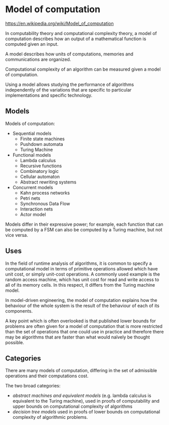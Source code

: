 # Model of computation

https://en.wikipedia.org/wiki/Model_of_computation

In computability theory and computational complexity theory, a model of computation describes how an output of a mathematical function is computed given an input.

A model describes how units of computations, memories and communications are organized.

Computational complexity of an algorithm can be measured given a model of computation.

Using a model allows studying the performance of algorithms independently of the variations that are specific to particular implementations and specific technology.


## Models

Models of computation:
* Sequential models
  - Finite state machines
  - Pushdown automata
  - Turing Machine
* Functional models
  - Lambda calculus
  - Recursive functions
  - Combinatory logic
  - Cellular automaton
  - Abstract rewriting systems
* Concurrent models
  - Kahn process networks
  - Petri nets
  - Synchronous Data Flow
  - Interaction nets
  - Actor model


Models differ in their expressive power; for example, each function that can be computed by a FSM can also be computed by a Turing machine, but not vice versa.


## Uses
In the field of runtime analysis of algorithms, it is common to specify a computational model in terms of primitive operations allowed which have unit cost, or simply unit-cost operations. A commonly used example is the random access machine, which has unit cost for read and write access to all of its memory cells. In this respect, it differs from the Turing machine model.

In model-driven engineering, the model of computation explains how the behaviour of the whole system is the result of the behaviour of each of its components.

A key point which is often overlooked is that published lower bounds for problems are often given for a model of computation that is more restricted than the set of operations that one could use in practice and therefore there may be algorithms that are faster than what would naïvely be thought possible.

## Categories
There are many models of computation, differing in the set of admissible operations and their computations cost.

The two broad categories:
- *abstract machines and equivalent models* 
  (e.g. lambda calculus is equivalent to the Turing machine), 
  used in proofs of computability and 
  upper bounds on computational complexity of algorithms
- *decision tree models* 
  used in proofs of 
  lower bounds on computational complexity of algorithmic problems.
